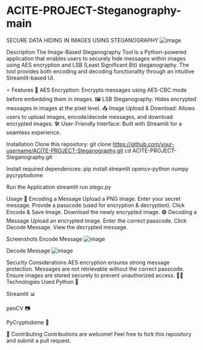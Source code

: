 # ACITE-PROJECT-Steganography-main
SECURE DATA HIDING IN IMAGES USING STEGANOGRAPHY 
![image](https://github.com/user-attachments/assets/57d30d7c-bf61-42ee-8f4d-e63ad3172716)

Description
The Image-Based Steganography Tool is a Python-powered application that enables users to securely hide messages within images using AES encryption and LSB (Least Significant Bit) steganography. The tool provides both encoding and decoding functionality through an intuitive Streamlit-based UI.

⭐ Features
🔐 AES Encryption: Encrypts messages using AES-CBC mode before embedding them in images.
🖼️ LSB Steganography: Hides encrypted messages in images at the pixel level.
📤 Image Upload & Download: Allows users to upload images, encode/decode messages, and download encrypted images.
🛠 User-Friendly Interface: Built with Streamlit for a seamless experience.

 Installation
Clone this repository:
git clone https://github.com/your-username/ACITE-PROJECT-Steganography.git
cd ACITE-PROJECT-Steganography.git

Install required dependencies:
pip install streamlit opencv-python numpy pycryptodome

Run the Application
streamlit run stego.py

Usage
🔵 Encoding a Message
Upload a PNG image.
Enter your secret message.
Provide a passcode (used for encryption & decryption).
Click Encode & Save Image.
Download the newly encrypted image.
🟢 Decoding a Message
Upload an encrypted image.
Enter the correct passcode.
Click Decode Message.
View the decrypted message.

Screenshots
Encode Message
![image](https://github.com/user-attachments/assets/c302adea-be36-4871-b5b3-b07522d6af53)

Decode Message
![image](https://github.com/user-attachments/assets/af6a2070-cda4-41f0-9c86-b3a3abda6a22)

Security Considerations
AES encryption ensures strong message protection.
Messages are not retrievable without the correct passcode.
Ensure images are stored securely to prevent unauthorized access.
👨‍💻 Technologies Used
Python 🐍

Streamlit 📊

penCV 📷

PyCryptodome 🔐

🤝 Contributing
Contributions are welcome! Feel free to fork this repository and submit a pull request.

